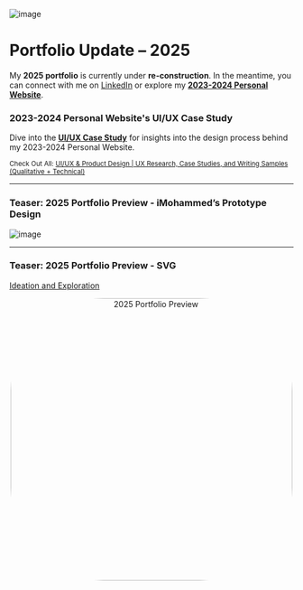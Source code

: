 ![image](https://github.com/user-attachments/assets/b60130c1-c795-463b-bc1b-a2a23a3c3218)

# Portfolio Update – 2025  

My **2025 portfolio** is currently under **re-construction**. In the meantime, you can connect with me on [LinkedIn](#) or explore my **[2023-2024 Personal Website](https://tech-moh-logy.github.io)**.  

### 2023-2024 Personal Website's UI/UX Case Study  
Dive into the **[UI/UX Case Study](https://github.com/tech-moh-logy/UI-UX-Case-Studies/blob/main/Personal-Website/iMohammed%20©%20-%20UI-UX%20Design%20Case%20Study-2.pdf)** for insights into the design process behind my 2023-2024 Personal Website.

<sub>Check Out All: [UI/UX & Product Design | UX Research, Case Studies, and Writing Samples (Qualitative + Technical)](https://github.com/tech-moh-logy/MWS)<sub>

---

### **Teaser: 2025 Portfolio Preview - iMohammed’s Prototype Design**  

![image](https://github.com/user-attachments/assets/b013240b-ec2b-4bd7-a701-fd77e9eb496f)

---

### **Teaser: 2025 Portfolio Preview - SVG** 

[Ideation and Exploration](#)

<div align="center">  
  <img src="https://github.com/user-attachments/assets/2e3148b0-67e5-4bef-ac76-caf00cc762af" width="500" style="border-radius: 33%;" alt="2025 Portfolio Preview"/>  
</div>  
